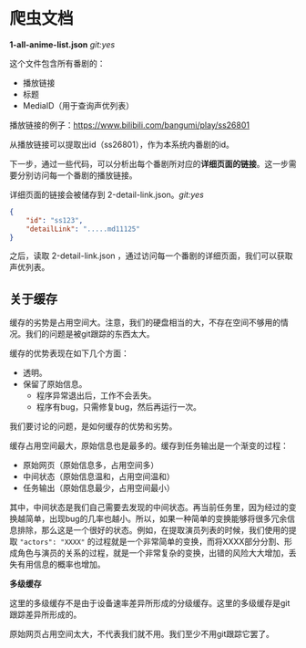 # 爬虫文档

**1-all-anime-list.json** *git:yes*

这个文件包含所有番剧的：
- 播放链接
- 标题
- MediaID（用于查询声优列表）

播放链接的例子：https://www.bilibili.com/bangumi/play/ss26801

从播放链接可以提取出id（ss26801），作为本系统内番剧的id。

下一步，通过一些代码，可以分析出每个番剧所对应的**详细页面的链接**。这一步需要分别访问每一个番剧的播放链接。 

详细页面的链接会被储存到 2-detail-link.json。*git:yes*

```json
{
    "id": "ss123",
    "detailLink": ".....md11125"
}
```

之后，读取 2-detail-link.json ，通过访问每一个番剧的详细页面，我们可以获取声优列表。


## 关于缓存

缓存的劣势是占用空间大。注意，我们的硬盘相当的大，不存在空间不够用的情况。我们的问题是被git跟踪的东西太大。

缓存的优势表现在如下几个方面：
- 透明。
- 保留了原始信息。
    - 程序异常退出后，工作不会丢失。
    - 程序有bug，只需修复bug，然后再运行一次。

我们要讨论的问题，是如何缓存的优势和劣势。

缓存占用空间最大，原始信息也是最多的。缓存到任务输出是一个渐变的过程：
- 原始网页（原始信息多，占用空间多）
- 中间状态（原始信息温和，占用空间温和）
- 任务输出（原始信息最少，占用空间最小）

其中，中间状态是我们自己需要去发现的中间状态。再当前任务里，因为经过的变换越简单，出现bug的几率也越小。所以，如果一种简单的变换能够将很多冗余信息排除，那么这是一个很好的状态。例如，在提取演员列表的时候，我们使用的提取 `"actors": "XXXX"` 的过程就是一个非常简单的变换，而将XXXX部分分割、形成角色与演员的关系的过程，就是一个非常复杂的变换，出错的风险大大增加，丢失有用信息的概率也增加。

**多级缓存**

这里的多级缓存不是由于设备速率差异所形成的分级缓存。这里的多级缓存是git跟踪差异所形成的。

原始网页占用空间太大，不代表我们就不用。我们至少不用git跟踪它罢了。


